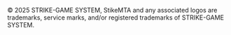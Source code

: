© 2025 STRIKE-GAME SYSTEM, StikeMTA and any associated logos are trademarks, service marks, and/or registered trademarks of STRIKE-GAME SYSTEM.
